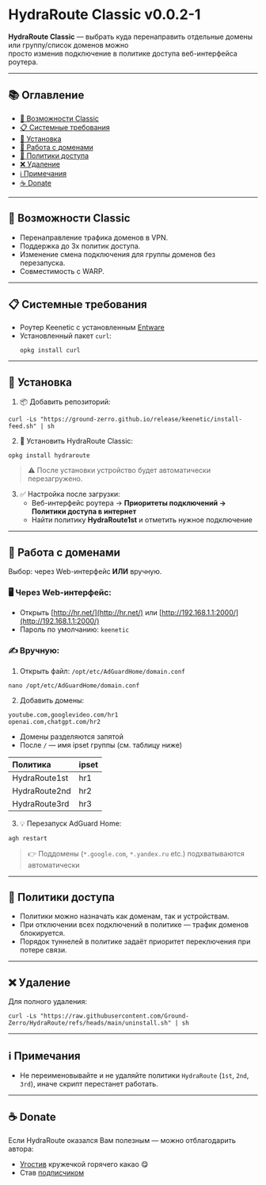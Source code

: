 # HydraRoute Classic v0.0.2-1

**HydraRoute Classic** — выбрать куда перенаправить отдельные домены или группу/список доменов можно  
просто изменив подключение в политике доступа веб-интерфейса роутера.

---

## 📚 Оглавление

- [🚀 Возможности Classic](#-возможности-classic)
- [📋 Системные требования](#-системные-требования)
- [💾 Установка](#-установка)
- [📁 Работа с доменами](#-работа-с-доменами)
- [🔧 Политики доступа](#-политики-доступа)
- [❌ Удаление](#-удаление)
- [ℹ️ Примечания](#️-примечания)
- [☕ Donate](#-donate)

---

## 🚀 Возможности Classic

- Перенаправление трафика доменов в VPN.
- Поддержка до 3х политик доступа.
- Изменение смена подключения для группы доменов без перезапуска.
- Совместимость с WARP.

---

## 📋 Системные требования

- Роутер Keenetic с установленным [Entware](https://help.keenetic.com/hc/ru/articles/360021214160)
- Установленный пакет `curl`:
  ```
  opkg install curl
  ```

---

## 💾 Установка

1. 📦 Добавить репозиторий:
```
curl -Ls "https://ground-zerro.github.io/release/keenetic/install-feed.sh" | sh
```

2. 🚀 Установить HydraRoute Classic:
```
opkg install hydraroute
```

> ⚠️ После установки устройство будет автоматически перезагружено.

3. ✅ Настройка после загрузки:
   - Веб-интерфейс роутера → **Приоритеты подключений → Политики доступа в интернет**
   - Найти политику **HydraRoute1st** и отметить нужное подключение

---

## 📁 Работа с доменами

Выбор: через Web-интерфейс **ИЛИ** вручную.

### 🖥️ Через Web-интерфейс:

- Открыть [http://hr.net/](http://hr.net/) или [http://192.168.1.1:2000/](http://192.168.1.1:2000/)
- Пароль по умолчанию: `keenetic`

### ✍️ Вручную:

1. Открыть файл:
`/opt/etc/AdGuardHome/domain.conf`
```
nano /opt/etc/AdGuardHome/domain.conf
```

2. Добавить домены:
```
youtube.com,googlevideo.com/hr1
openai.com,chatgpt.com/hr2
```

- Домены разделяются запятой
- После `/` — имя ipset группы (см. таблицу ниже)

| Политика          | ipset |
|:------------------|:------|
| HydraRoute1st     | hr1   |
| HydraRoute2nd     | hr2   |
| HydraRoute3rd     | hr3   |

3. 💡 Перезапуск AdGuard Home:
```
agh restart
```

> 👉 Поддомены (`*.google.com`, `*.yandex.ru` etc.) подхватываются автоматически

---

## 🔧 Политики доступа

- Политики можно назначать как доменам, так и устройствам.
- При отключении всех подключений в политике — трафик доменов блокируется.
- Порядок туннелей в политике задаёт приоритет переключения при потере связи.

---

## ❌ Удаление

Для полного удаления:
```
curl -Ls "https://raw.githubusercontent.com/Ground-Zerro/HydraRoute/refs/heads/main/uninstall.sh" | sh
```

---

## ℹ️ Примечания

- Не переименовывайте и не удаляйте политики `HydraRoute` (`1st`, `2nd`, `3rd`), иначе скрипт перестанет работать.

---

## ☕ Donate

Если HydraRoute оказался Вам полезным — можно отблагодарить автора:

- [Угостив](https://boosty.to/ground_zerro/donate) кружечкой горячего какао 😋
- Став [подписчиком](https://boosty.to/ground_zerro)
